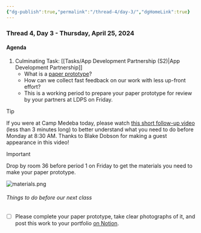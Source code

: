 ```yaml
---
{"dg-publish":true,"permalink":"/thread-4/day-3/","dgHomeLink":true}
---
```


### Thread 4, Day 3 - Thursday, April 25, 2024
#### Agenda
1. Culminating Task: [[Tasks/App Development Partnership (S2)\|App Development Partnership]]
	- What is a [paper prototype](https://www.youtube.com/watch?v=y20E3qBmHpg)?
	- How can we collect fast feedback on our work with less up-front effort?
	- This is a working period to prepare your paper prototype for review by your partners at LDPS on Friday.

> [!TIP]
> If you were at Camp Medeba today, please watch [this short follow-up video](https://youtu.be/zLdNFhRjnTs) (less than 3 minutes long) to better understand what you need to do before Monday at 8:30 AM. Thanks to Blake Dobson for making a guest appearance in this video!

> [!IMPORTANT]
> Drop by room 36 before period 1 on Friday to get the materials you need to make your paper prototype. 
> 
> ![materials.png](/img/user/Media/materials.png)

###### Things to do before our next class
- [ ] Please complete your paper prototype, take clear photographs of it, and post this work to your portfolio [on Notion](https://notion.so).